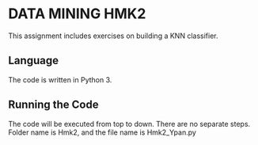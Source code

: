 # DATA MINING HMK2

This assignment includes exercises on building a KNN classifier. 

## Language

The code is written in Python 3. 

## Running the Code
The code will be executed from top to down. There are no separate steps. Folder name is Hmk2, and the file name is Hmk2_Ypan.py
